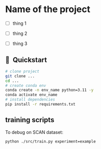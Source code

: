 
# Name of the project


<!-- to do list -->
- [ ] thing 1
- [ ] thing 2
- [ ] thing 3



## 🚀  Quickstart

```bash
# clone project
git clone ...
cd ...
# create conda env
conda create -n env_name python=3.11 -y
conda activate env_name
# install dependencies
pip install -r requirements.txt

```




## training scripts

To debug on SCAN dataset:
```bash
python ./src/train.py experiment=example 
```
